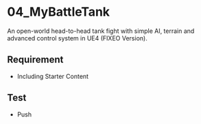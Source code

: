 # 04_MyBattleTank
An open-world head-to-head tank fight with simple AI, terrain and advanced control system in UE4 (FIXEO Version).

## Requirement
* Including Starter Content

## Test
* Push


